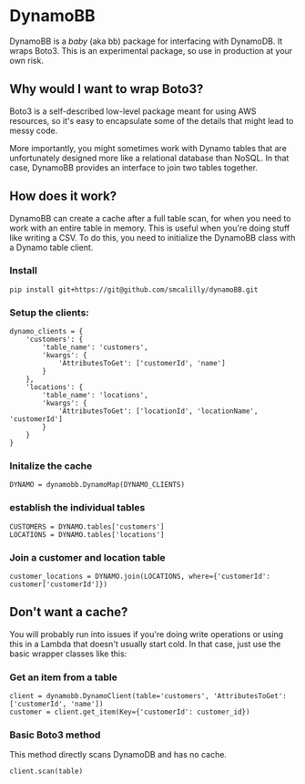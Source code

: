 # DynamoBB
DynamoBB is a *baby* (aka bb) package for interfacing with DynamoDB. It wraps Boto3. This is an experimental package, so use in production at your own risk.

## Why would I want to wrap Boto3?
Boto3 is a self-described low-level package meant for using AWS resources, so it's easy to encapsulate some of the details that might lead to messy code.

More importantly, you might sometimes work with Dynamo tables that are unfortunately designed more like a relational database than NoSQL. In that case, DynamoBB provides an interface to join two tables together.


## How does it work?
DynamoBB can create a cache after a full table scan, for when you need to work with an entire table in memory. This is useful when you're doing stuff like writing a CSV. To do this, you need to initialize the DynamoBB class with a Dynamo table client. 

### Install
```
pip install git+https://git@github.com/smcalilly/dynamoBB.git
```

### Setup the clients:
```
dynamo_clients = {
    'customers': {
        'table_name': 'customers',
        'kwargs': {
            'AttributesToGet': ['customerId', 'name']
        }
    },
    'locations': {
        'table_name': 'locations',
        'kwargs': {
            'AttributesToGet': ['locationId', 'locationName', 'customerId']
        }
    }
}
```

### Initalize the cache
```
DYNAMO = dynamobb.DynamoMap(DYNAMO_CLIENTS)
```

### establish the individual tables
```
CUSTOMERS = DYNAMO.tables['customers']
LOCATIONS = DYNAMO.tables['locations']
```

### Join a customer and location table
```
customer_locations = DYNAMO.join(LOCATIONS, where={'customerId': customer['customerId']})
```


## Don't want a cache?
You will probably run into issues if you're doing write operations or using this in a Lambda that doesn't usually start cold. In that case, just use the basic wrapper classes like this:

### Get an item from a table
```
client = dynamobb.DynamoClient(table='customers', 'AttributesToGet': ['customerId', 'name'])
customer = client.get_item(Key={'customerId': customer_id})
```

### Basic Boto3 method
This method directly scans DynamoDB and has no cache.
```
client.scan(table) 
```
